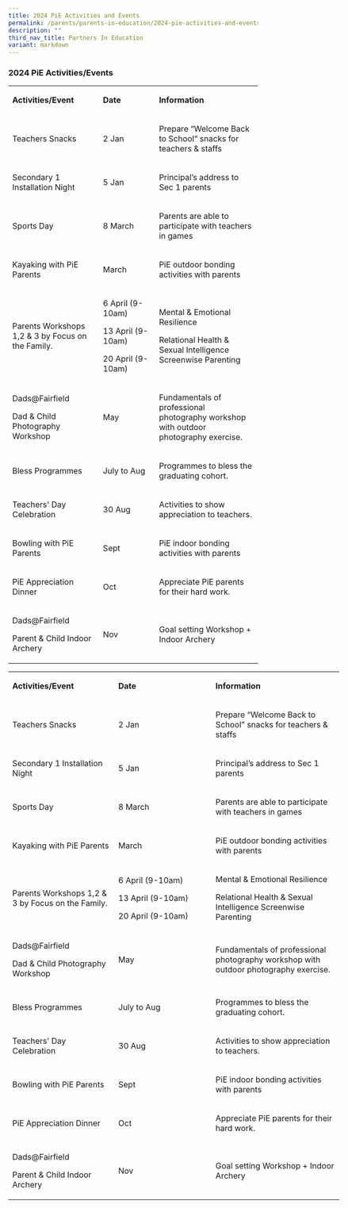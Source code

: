 ```yaml
---
title: 2024 PiE Activities and Events
permalink: /parents/parents-in-education/2024-pie-activities-and-events/
description: ""
third_nav_title: Partners In Education
variant: markdown
---
```

<h3>2024 PiE&nbsp;Activities/Events</h3>

<table>
<tbody>
<tr>
<td width="208">
<p><strong>Activities/Event</strong></p>
</td>
<td width="142">
<p><strong>Date</strong></p>
</td>
<td width="274">
<p><strong>Information</strong></p>
</td>
</tr>
<tr>
<td width="208">
<p>Teachers Snacks</p>
</td>
<td width="142">
<p>2 Jan</p>
</td>
<td width="274">
<p>Prepare “Welcome Back to School” snacks for teachers &amp; staffs</p>
</td>
</tr>
<tr>
<td width="208">
<p>Secondary 1 Installation Night</p>
</td>
<td width="142">
<p>5 Jan</p>
</td>
<td width="274">
<p>Principal’s address to Sec 1 parents</p>
</td>
</tr>
<tr>
<td width="208">
<p>Sports Day</p>
</td>
<td width="142">
<p>8 March</p>
</td>
<td width="274">
<p>Parents are able to participate with teachers in games</p>
</td>
</tr>
<tr>
<td width="208">
<p>Kayaking with PiE Parents</p>
</td>
<td width="142">
<p>March</p>
</td>
<td width="274">
<p>PiE outdoor bonding activities with parents</p>
</td>
</tr>
<tr>
<td width="208">
<p>Parents Workshops 1,2 &amp; 3 by Focus on the Family.</p>
</td>
<td width="142">
<p>6 April (9-10am)</p>
<p>13 April (9-10am)</p>
<p>20 April (9-10am)</p>
</td>
<td width="274">
<p>Mental &amp; Emotional Resilience</p>
<p>Relational Health &amp; Sexual Intelligence Screenwise Parenting</p>
</td>
</tr>
<tr>
<td width="208">
<p>Dads@Fairfield</p>
<p>Dad &amp; Child Photography Workshop</p>
</td>
<td width="142">
<p>May</p>
</td>
<td width="274">
<p>Fundamentals of professional photography workshop with outdoor photography exercise.</p>
</td>
</tr>
<tr>
<td width="208">
<p>Bless Programmes</p>
</td>
<td width="142">
<p>July to Aug</p>
</td>
<td width="274">
<p>Programmes to bless the graduating cohort.</p>
</td>
</tr>
<tr>
<td width="208">
<p>Teachers' Day Celebration</p>
</td>
<td width="142">
<p>30 Aug</p>
</td>
<td width="274">
<p>Activities to show appreciation to teachers.</p>
</td>
</tr>
<tr>
<td width="208">
<p>Bowling with PiE Parents</p>
</td>
<td width="142">
<p>Sept</p>
</td>
<td width="274">
<p>PiE indoor bonding activities with parents</p>
</td>
</tr>
<tr>
<td width="208">
<p>PiE Appreciation Dinner</p>
</td>
<td width="142">
<p>Oct</p>
</td>
<td width="274">
<p>Appreciate PiE parents for their hard work.</p>
</td>
</tr>
<tr>
<td width="208">
<p>Dads@Fairfield</p>
<p>Parent &amp; Child Indoor Archery</p>
</td>
<td width="142">
<p>Nov</p>
</td>
<td width="274">
<p>Goal setting Workshop + Indoor Archery</p>
</td>
</tr>
</tbody>
</table>


<table style="width: 668.141px;">
<tbody>
<tr>
<td style="width: 208px;">
<p><strong>Activities/Event</strong></p>
</td>
<td style="width: 198px;">
<p><strong>Date</strong></p>
</td>
<td style="width: 260.141px;">
<p><strong>Information</strong></p>
</td>
</tr>
<tr>
<td style="width: 208px;">
<p>Teachers Snacks</p>
</td>
<td style="width: 198px;">
<p>2 Jan</p>
</td>
<td style="width: 260.141px;">
<p>Prepare “Welcome Back to School” snacks for teachers &amp; staffs</p>
</td>
</tr>
<tr>
<td style="width: 208px;">
<p>Secondary 1 Installation Night</p>
</td>
<td style="width: 198px;">
<p>5 Jan</p>
</td>
<td style="width: 260.141px;">
<p>Principal’s address to Sec 1 parents</p>
</td>
</tr>
<tr>
<td style="width: 208px;">
<p>Sports Day</p>
</td>
<td style="width: 198px;">
<p>8 March</p>
</td>
<td style="width: 260.141px;">
<p>Parents are able to participate with teachers in games</p>
</td>
</tr>
<tr>
<td style="width: 208px;">
<p>Kayaking with PiE Parents</p>
</td>
<td style="width: 198px;">
<p>March</p>
</td>
<td style="width: 260.141px;">
<p>PiE outdoor bonding activities with parents</p>
</td>
</tr>
<tr>
<td style="width: 208px;">
<p>Parents Workshops 1,2 &amp; 3 by Focus on the Family.</p>
</td>
<td style="width: 198px;">
<p>6 April (9-10am)</p>
<p>13 April (9-10am)</p>
<p>20 April (9-10am)</p>
</td>
<td style="width: 260.141px;">
<p>Mental &amp; Emotional Resilience</p>
<p>Relational Health &amp; Sexual Intelligence Screenwise Parenting</p>
</td>
</tr>
<tr>
<td style="width: 208px;">
<p>Dads@Fairfield</p>
<p>Dad &amp; Child Photography Workshop</p>
</td>
<td style="width: 198px;">
<p>May</p>
</td>
<td style="width: 260.141px;">
<p>Fundamentals of professional photography workshop with outdoor photography exercise.</p>
</td>
</tr>
<tr>
<td style="width: 208px;">
<p>Bless Programmes</p>
</td>
<td style="width: 198px;">
<p>July to Aug</p>
</td>
<td style="width: 260.141px;">
<p>Programmes to bless the graduating cohort.</p>
</td>
</tr>
<tr>
<td style="width: 208px;">
<p>Teachers' Day Celebration</p>
</td>
<td style="width: 198px;">
<p>30 Aug</p>
</td>
<td style="width: 260.141px;">
<p>Activities to show appreciation to teachers.</p>
</td>
</tr>
<tr>
<td style="width: 208px;">
<p>Bowling with PiE Parents</p>
</td>
<td style="width: 198px;">
<p>Sept</p>
</td>
<td style="width: 260.141px;">
<p>PiE indoor bonding activities with parents</p>
</td>
</tr>
<tr>
<td style="width: 208px;">
<p>PiE Appreciation Dinner</p>
</td>
<td style="width: 198px;">
<p>Oct</p>
</td>
<td style="width: 260.141px;">
<p>Appreciate PiE parents for their hard work.</p>
</td>
</tr>
<tr>
<td style="width: 208px;">
<p>Dads@Fairfield</p>
<p>Parent &amp; Child Indoor Archery</p>
</td>
<td style="width: 198px;">
<p>Nov</p>
</td>
<td style="width: 260.141px;">
<p>Goal setting Workshop + Indoor Archery</p>
</td>
</tr>
</tbody>
</table>